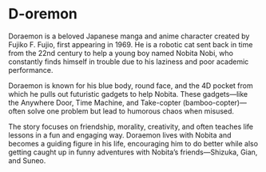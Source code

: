 # D-oremon
Doraemon is a beloved Japanese manga and anime character created by Fujiko F. Fujio, first appearing in 1969. He is a robotic cat sent back in time from the 22nd century to help a young boy named Nobita Nobi, who constantly finds himself in trouble due to his laziness and poor academic performance.

Doraemon is known for his blue body, round face, and the 4D pocket from which he pulls out futuristic gadgets to help Nobita. These gadgets—like the Anywhere Door, Time Machine, and Take-copter (bamboo-copter)—often solve one problem but lead to humorous chaos when misused.

The story focuses on friendship, morality, creativity, and often teaches life lessons in a fun and engaging way. Doraemon lives with Nobita and becomes a guiding figure in his life, encouraging him to do better while also getting caught up in funny adventures with Nobita’s friends—Shizuka, Gian, and Suneo.
